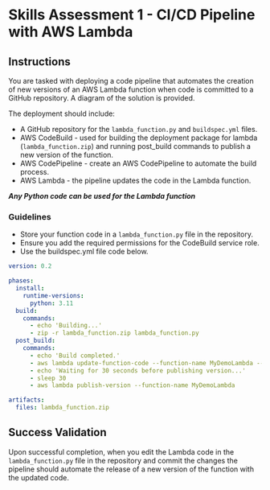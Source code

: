 # Skills Assessment 1 - CI/CD Pipeline with AWS Lambda

## Instructions


You are tasked with deploying a code pipeline that automates the creation of new versions of an AWS Lambda function when code is committed to a GitHub repository. A diagram of the solution is provided.

The deployment should include:

- A GitHub repository  for the `lambda_function.py` and `buildspec.yml` files.
- AWS CodeBuild - used for building the deployment package for lambda (`lambda_function.zip`) and running post_build commands to publish a new version of the function.
- AWS CodePipeline - create an AWS CodePipeline to automate the build process.
- AWS Lambda - the pipeline updates the code in the Lambda function.

***Any Python code can be used for the Lambda function***

### Guidelines

- Store your function code in a `lambda_function.py` file in the repository.
- Ensure you add the required permissions for the CodeBuild service role.
- Use the buildspec.yml file code below.

```yml
version: 0.2

phases:
  install:
    runtime-versions:
      python: 3.11
  build:
    commands:
      - echo 'Building...'
      - zip -r lambda_function.zip lambda_function.py
  post_build:
    commands:
      - echo 'Build completed.'
      - aws lambda update-function-code --function-name MyDemoLambda --zip-file fileb://lambda_function.zip
      - echo 'Waiting for 30 seconds before publishing version...'
      - sleep 30
      - aws lambda publish-version --function-name MyDemoLambda

artifacts:
  files: lambda_function.zip
```


## Success Validation

Upon successful completion, when you edit the Lambda code in the `lambda_function.py` file in the repository and commit the changes the pipeline should automate the release of a new version of the function with the updated code.
